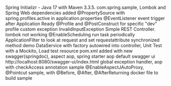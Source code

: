 Spring Initializr - Java 17 with Maven 3.3.5. com.spring.sample, Lombok and Spring Web dependencies
added @PropertySource with spring.profiles.active in application.properties
@EventListener event trigger after Application Ready
@Profile and @PostConstruct for specific "dev" profile
custom exception InvalidInputException 
Simple REST Controller.  lombok not working
@EnableScheduling run task periodically
ApplicationFilter to look at request and set requestattribute
synchronized method demo
DataService with factory autowired into controller, Unit Test with a Mockito, Load test resource
pom.xml added with new swagger(springdoc), aspect aop, spring starter aop
default swagger ui http://localhost:8080/swagger-ui/index.html
global exception handler, aop with checkAccess annotation sample
@EnableAspectJAutoProxy, @Pointcut sample, with @Before, @After, @AfterReturning
docker file to build sample